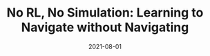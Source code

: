 ---
title: "No RL, No Simulation: Learning to Navigate without Navigating"
collection: publications
permalink: /publication/nrns
excerpt: 'We propose a self-supervised approach called NRNS to learn to navigate from only passive videos of roaming and demonstrate the success of this approach on Image-Goal navigation in unseen environments.'
date: 2021-08-01
venue: arxiv
paperurl: 'https://github.com/meera1hahn/NRNS'
website: 'https://meerahahn.github.io/nrns'
data: 'https://meerahahn.github.io/nrns/data'
code: 'https://github.com/meera1hahn/NRNS'
citation: 'Meera Hahn, Devendra Chaplot, Shubham Tulsiani, Mustafa Mukadam, James Rehg, Abhinav Gupta. "No RL, No Simulation: Learning to Navigate without Navigating." 2021'
---
